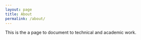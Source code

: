 ```yaml
---
layout: page
title: About
permalink: /about/
---
```


This is the a page to document to technical and academic work.
